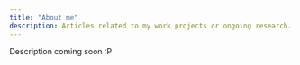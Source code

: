 ```yaml
---
title: "About me"
description: Articles related to my work projects or ongoing research.
---
```


Description coming soon :P
